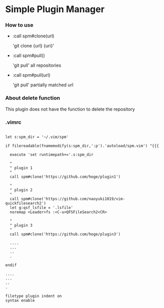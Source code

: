 # Simple Plugin Manager

### How to use

- :call spm#clone(url)

    'git clone {url} {uri}'

- :call spm#pull()

    'git pull' all repositories

- :call spm#pull(url)

    'git pull' partially matched url

### About delete function

This plugin does not have the function to delete the repository

### .vimrc

```vim

let s:spm_dir = '~/.vim/spm'

if filereadable(fnamemodify(s:spm_dir,':p').'autoload/spm.vim') "{{{

  execute 'set runtimepath+='.s:spm_dir

  "
  " plugin 1
  "
  call spm#clone('https://github.com/hoge/plugin1')

  "
  " plugin 2
  "
  call spm#clone('https://github.com/naoyuki1019/vim-quickfilesearch2')
  let g:qsf_lsfile = '.lsfile'
  noremap <Leader>fs :<C-u>QFSFileSearch2<CR>

  "
  " plugin 3
  "
  call spm#clone('https://github.com/hoge/plugin3')

  ....
  ...
  ..
  .

endif

....
...
..
.

filetype plugin indent on
syntax enable

```
